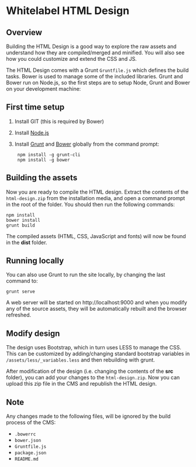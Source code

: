 # Whitelabel HTML Design #

## Overview ##
Building the HTML Design is a good way to explore the raw assets and understand how they are compiled/merged and minified. You will also see how you could customize and extend the CSS and JS.

The HTML Design comes with a Grunt `Gruntfile.js` which defines the build tasks. Bower is used to manage some of the included libraries. Grunt and Bower run on Node.js, so the first steps are to setup Node, Grunt and Bower on your development machine:

## First time setup ##
1. Install GIT (this is required by Bower)

2. Install [Node.js](http://nodejs.org/)

3. Install [Grunt](http://gruntjs.com/) and [Bower](http://bower.io/) globally from the command prompt:

        npm install -g grunt-cli
        npm install -g bower

## Building the assets ##
Now you are ready to compile the HTML design. Extract the contents of the `html-design.zip` from the installation media, and open a command prompt in the root of the folder. You should then run the following commands:

    npm install
    bower install
    grunt build

The compiled assets (HTML, CSS, JavaScript and fonts) will now be found in the **dist** folder.

## Running locally ##
You can also use Grunt to run the site locally, by changing the last command to:

    grunt serve

A web server will be started on http://localhost:9000 and when you modify any of the source assets, they will be automatically rebuilt and the browser refreshed.

## Modify design ##
The design uses Bootstrap, which in turn uses LESS to manage the CSS. This can be customized by adding/changing standard bootstrap variables in `/assets/less/_variables.less` and then rebuilding with grunt.

After modification of the design (i.e. changing the contents of the **src** folder), you can add your changes to the `html-design.zip`. Now you can upload this zip file in the CMS and republish the HTML design.

## Note ##
Any changes made to the following files, will be ignored by the build process of the CMS:

- `.bowerrc`
- `bower.json`
- `Gruntfile.js`
- `package.json`
- `README.md`

